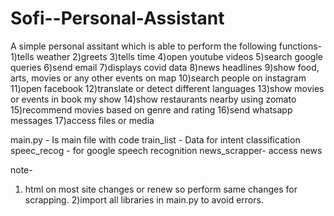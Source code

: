 # Sofi--Personal-Assistant


A simple personal assitant which is able to perform the following functions-
1)tells weather
2)greets
3)tells time
4)open youtube videos
5)search google queries
6)send email
7)displays covid data
8)news headlines
9)show food, arts, movies or any other events on map
10)search people on instagram
11)open facebook
12)translate or detect different languages
13)show movies or events in book my show
14)show restaurants nearby using zomato
15)recommend movies based on genre and rating
16)send whatsapp messages
17)access files or media


main.py - Is main file with code
train_list - Data for intent classification
speec_recog - for google speech recognition
news_scrapper- access news

note-
1) html on most site changes or renew so perform same changes for scrapping.
2)import all libraries in main.py to avoid errors.
